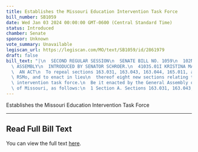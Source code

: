 ```yaml
---
title: Establishes the Missouri Education Intervention Task Force
bill_number: SB1059
date: Wed Jan 03 2024 00:00:00 GMT-0600 (Central Standard Time)
status: Introduced
chamber: Senate
sponsor: Unknown
vote_summary: Unavailable
legiscan_url: https://legiscan.com/MO/text/SB1059/id/2861979
draft: false
bill_text: "|\n  SECOND REGULAR SESSION\n  SENATE BILL NO. 1059\n  102ND GENERA L\
  \ ASSEMBLY\n  INTRODUCED BY SENATOR SCHROER.\n  4103S.01I KRISTINA MARTIN, Secretary\n\
  \  AN ACT\n  To repeal sections 163.031, 163.043, 163.044, 165.011, and 165.051,\
  \ RSMo, and to enact in lieu\n  thereof eight new sections relating to an education\
  \ intervention task force.\n  Be it enacted by the General Assembly of the State\
  \ of Missouri, as follows:\n  1 Section A. Sections 163.031, 163.043, 163.044, 165.011,"
---
```

Establishes the Missouri Education Intervention Task Force

---

## Read Full Bill Text

You can view the full text [here](https://legiscan.com/MO/text/SB1059/id/2861979).
